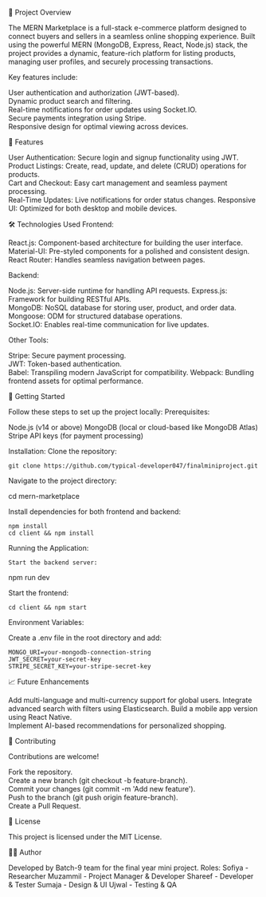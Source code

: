 📜 Project Overview

The MERN Marketplace is a full-stack e-commerce platform designed to connect buyers and sellers in a seamless online shopping experience. Built using the powerful MERN (MongoDB, Express, React, Node.js) stack, the project provides a dynamic, feature-rich platform for listing products, managing user profiles, and securely processing transactions.

Key features include:

User authentication and authorization (JWT-based).  
Dynamic product search and filtering.  
Real-time notifications for order updates using Socket.IO.  
Secure payments integration using Stripe.  
Responsive design for optimal viewing across devices.

🌟 Features

User Authentication: Secure login and signup functionality using JWT.  
Product Listings: Create, read, update, and delete (CRUD) operations for products.  
Cart and Checkout: Easy cart management and seamless payment processing.  
Real-Time Updates: Live notifications for order status changes.
Responsive UI: Optimized for both desktop and mobile devices.

🛠️ Technologies Used
Frontend:

React.js: Component-based architecture for building the user interface.
Material-UI: Pre-styled components for a polished and consistent design.  
React Router: Handles seamless navigation between pages.

Backend:

Node.js: Server-side runtime for handling API requests.
Express.js: Framework for building RESTful APIs.  
MongoDB: NoSQL database for storing user, product, and order data.  
Mongoose: ODM for structured database operations.  
Socket.IO: Enables real-time communication for live updates.

Other Tools:

Stripe: Secure payment processing.  
JWT: Token-based authentication.  
Babel: Transpiling modern JavaScript for compatibility.
Webpack: Bundling frontend assets for optimal performance.

🚀 Getting Started

Follow these steps to set up the project locally:
Prerequisites:

Node.js (v14 or above)
MongoDB (local or cloud-based like MongoDB Atlas)
Stripe API keys (for payment processing)

Installation:
Clone the repository:

    git clone https://github.com/typical-developer047/finalminiproject.git

Navigate to the project directory:

cd mern-marketplace

Install dependencies for both frontend and backend:

    npm install
    cd client && npm install

Running the Application:

    Start the backend server:

npm run dev

Start the frontend:

    cd client && npm start

Environment Variables:

Create a .env file in the root directory and add:

    MONGO_URI=your-mongodb-connection-string
    JWT_SECRET=your-secret-key
    STRIPE_SECRET_KEY=your-stripe-secret-key

📈 Future Enhancements

Add multi-language and multi-currency support for global users.
Integrate advanced search with filters using Elasticsearch.
Build a mobile app version using React Native.  
Implement AI-based recommendations for personalized shopping.

🤝 Contributing

Contributions are welcome!

Fork the repository.  
Create a new branch (git checkout -b feature-branch).  
Commit your changes (git commit -m 'Add new feature').  
Push to the branch (git push origin feature-branch).  
Create a Pull Request.

📝 License

This project is licensed under the MIT License.

👨‍💻 Author

Developed by Batch-9 team for the final year mini project.
Roles:
Sofiya - Researcher
Muzammil - Project Manager & Developer
Shareef - Developer & Tester
Sumaja - Design & UI
Ujwal - Testing & QA

